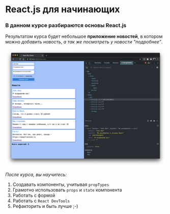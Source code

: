 # React.js для начинающих


### В данном курсе разбираются основы React.js

Результатом курса будет небольшое **приложение новостей**, в котором можно *добавить новость*, *а так же посмотреть у новости "подробнее"*.

![](demo.png)

_После курса, вы научитесь:_

1. Создавать компоненты, учитывая `propTypes`
1. Грамотно использовать `props` и `state` компонента 
1. Работать с формой
1. Работать с `React DevTools`
1. Рефакторить и быть лучше ;-)